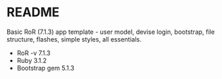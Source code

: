 # README

Basic RoR (7.1.3) app template - user model, devise login, bootstrap, file structure, flashes, simple styles, all essentials. 

* RoR -v 7.1.3
* Ruby 3.1.2
* Bootstrap gem 5.1.3
